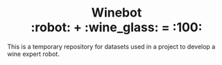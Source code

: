 <h1 align="center">Winebot<br/>:robot: + :wine_glass: = :100:</h1>

This is a temporary repository for datasets used in a project to develop a wine expert robot.
